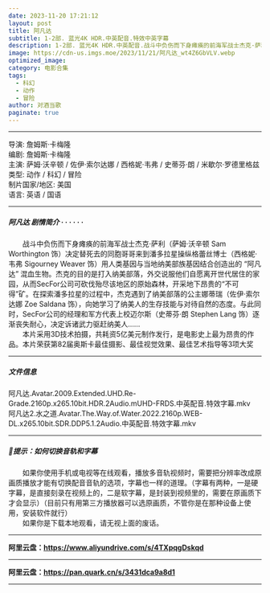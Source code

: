 ```yaml
---
date: 2023-11-20 17:21:12
layout: post
title: 阿凡达
subtitle: 1-2部. 蓝光4K HDR.中英配音.特效中英字幕
description: 1-2部. 蓝光4K HDR.中英配音.战斗中负伤而下身瘫痪的前海军战士杰克·萨利决定替死去的同胞哥哥来到潘多拉星操纵格蕾丝博士用人类基因与当地纳美部族基因结合创造出的 “阿凡达” 混血生物。杰克的目的是打入纳美部落，外交说服他们自愿离开世代居住的家园...
image: https://cdn-us.imgs.moe/2023/11/21/阿凡达_wt4Z6GbVLV.webp
optimized_image: 
category: 电影合集
tags:
  - 科幻
  - 动作
  - 冒险
author: 对酒当歌
paginate: true
---
```



---

导演: 詹姆斯·卡梅隆  
编剧: 詹姆斯·卡梅隆  
主演: 萨姆·沃辛顿 / 佐伊·索尔达娜 / 西格妮·韦弗 / 史蒂芬·朗 / 米歇尔·罗德里格兹  
类型: 动作 / 科幻 / 冒险  
制片国家/地区: 美国  
语言: 英语 / 国语  

---

##### 阿凡达 剧情简介 · · · · · ·

　　战斗中负伤而下身瘫痪的前海军战士杰克·萨利（萨姆·沃辛顿 Sam Worthington 饰）决定替死去的同胞哥哥来到潘多拉星操纵格蕾丝博士（西格妮·韦弗 Sigourney Weaver 饰）用人类基因与当地纳美部族基因结合创造出的 “阿凡达” 混血生物。杰克的目的是打入纳美部落，外交说服他们自愿离开世代居住的家园，从而SecFor公司可砍伐殆尽该地区的原始森林，开采地下昂贵的“不可得”矿。在探索潘多拉星的过程中，杰克遇到了纳美部落的公主娜蒂瑞（佐伊·索尔达娜 Zoe Saldana 饰），向她学习了纳美人的生存技能与对待自然的态度。与此同时，SecFor公司的经理和军方代表上校迈尔斯（史蒂芬·朗 Stephen Lang 饰）逐渐丧失耐心，决定诉诸武力驱赶纳美人……  
　　本片采用3D技术拍摄，共耗资5亿美元制作发行，是电影史上最为昂贵的作品。本片荣获第82届奥斯卡最佳摄影、最佳视觉效果、最佳艺术指导等3项大奖

---

##### 文件信息

阿凡达.Avatar.2009.Extended.UHD.Re-Grade.2160p.x265.10bit.HDR.2Audio.mUHD-FRDS.中英配音.特效字幕.mkv  
阿凡达2.水之道.Avatar.The.Way.of.Water.2022.2160p.WEB-DL.x265.10bit.SDR.DDP5.1.2Audio.中英配音.特效字幕.mkv  

---

##### 🔔提示：如何切换音轨和字幕

　　如果你使用手机或电视等在线观看，播放多音轨视频时，需要把分辨率改成原画质播放才能有切换配音音轨的选项，字幕也一样的道理。（字幕有两种，一是硬字幕，是直接刻录在视频上的，二是软字幕，是封装到视频里的，需要在原画质下才会显示）（目前只有用第三方播放器可以选原画质，不管你是在那种设备上使用，安装软件就行）  
　　如果你是下载本地观看，请无视上面的废话。

---

**阿里云盘：<https://www.aliyundrive.com/s/4TXpqgDskqd>**

---

**阿里云盘：<https://pan.quark.cn/s/3431dca9a8d1>**

---
